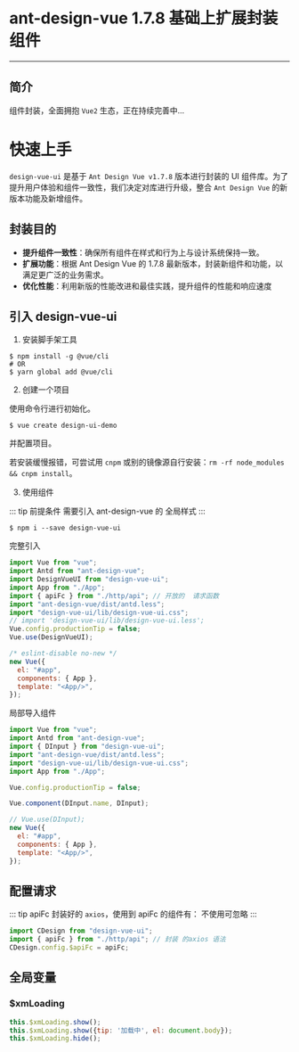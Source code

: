 # ant-design-vue 1.7.8 基础上扩展封装组件

---

## 简介

组件封装，全面拥抱 `Vue2` 生态，正在持续完善中...
# 快速上手

`design-vue-ui` 是基于 `Ant Design Vue v1.7.8` 版本进行封装的 UI 组件库。为了提升用户体验和组件一致性，我们决定对库进行升级，整合 `Ant Design Vue` 的新版本功能及新增组件。

## 封装目的

- **提升组件一致性**：确保所有组件在样式和行为上与设计系统保持一致。
- **扩展功能**：根据 Ant Design Vue 的 1.7.8 最新版本，封装新组件和功能，以满足更广泛的业务需求。
- **优化性能**：利用新版的性能改进和最佳实践，提升组件的性能和响应速度

## 引入 design-vue-ui

1. 安装脚手架工具

```
$ npm install -g @vue/cli
# OR
$ yarn global add @vue/cli
```

2. 创建一个项目

使用命令行进行初始化。

```
$ vue create design-ui-demo
```

并配置项目。

若安装缓慢报错，可尝试用 `cnpm` 或别的镜像源自行安装：`rm -rf node_modules && cnpm install`。

3. 使用组件

::: tip 前提条件
需要引入 ant-design-vue 的 全局样式
:::

```
$ npm i --save design-vue-ui
```

完整引入

```js
import Vue from "vue";
import Antd from "ant-design-vue";
import DesignVueUI from "design-vue-ui";
import App from "./App";
import { apiFc } from "./http/api"; // 开放的  请求函数
import "ant-design-vue/dist/antd.less";
import "design-vue-ui/lib/design-vue-ui.css";
// import 'design-vue-ui/lib/design-vue-ui.less';
Vue.config.productionTip = false;
Vue.use(DesignVueUI);

/* eslint-disable no-new */
new Vue({
  el: "#app",
  components: { App },
  template: "<App/>",
});
```

局部导入组件

```js
import Vue from "vue";
import Antd from "ant-design-vue";
import { DInput } from "design-vue-ui";
import "ant-design-vue/dist/antd.less";
import "design-vue-ui/lib/design-vue-ui.css";
import App from "./App";

Vue.config.productionTip = false;

Vue.component(DInput.name, DInput);

// Vue.use(DInput);
new Vue({
  el: "#app",
  components: { App },
  template: "<App/>",
});
```

## 配置请求

::: tip apiFc
封装好的 `axios`，使用到 apiFc 的组件有： 
不使用可忽略
:::

```js
import CDesign from "design-vue-ui";
import { apiFc } from "./http/api"; // 封装 的axios 语法
CDesign.config.$apiFc = apiFc;
```

## 全局变量

### $xmLoading

```js
this.$xmLoading.show();
this.$xmLoading.show({tip: '加载中', el: document.body});
this.$xmLoading.hide();
```